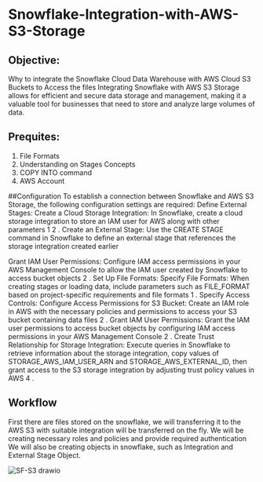 # Snowflake-Integration-with-AWS-S3-Storage


## Objective:
Why to integrate the Snowflake Cloud Data Warehouse with AWS Cloud S3 Buckets to Access the files
Integrating Snowflake with AWS S3 Storage allows for efficient and secure data storage and management, making it a valuable tool for businesses that need to store and analyze large volumes of data.


## Prequites:
1. File Formats
2. Understanding on Stages Concepts
3. COPY INTO command
4. AWS Account

##Configuration 
To establish a connection between Snowflake and AWS S3 Storage, the following configuration settings are required:
Define External Stages:
Create a Cloud Storage Integration: In Snowflake, create a cloud storage integration to store an IAM user for AWS along with other parameters
1
2
.
Create an External Stage: Use the CREATE STAGE command in Snowflake to define an external stage that references the storage integration created earlier

Grant IAM User Permissions: Configure IAM access permissions in your AWS Management Console to allow the IAM user created by Snowflake to access bucket objects
2
.
Set Up File Formats:
Specify File Formats: When creating stages or loading data, include parameters such as FILE_FORMAT based on project-specific requirements and file formats
1
.
Specify Access Controls:
Configure Access Permissions for S3 Bucket: Create an IAM role in AWS with the necessary policies and permissions to access your S3 bucket containing data files
2
.
Grant IAM User Permissions: Grant the IAM user permissions to access bucket objects by configuring IAM access permissions in your AWS Management Console
2
.
Create Trust Relationship for Storage Integration: Execute queries in Snowflake to retrieve information about the storage integration, copy values of STORAGE_AWS_IAM_USER_ARN and STORAGE_AWS_EXTERNAL_ID, then grant access to the S3 storage integration by adjusting trust policy values in AWS
4
.

## Workflow
First there are files stored on the snowflake, we will transferring it to the AWS S3 with suitable integration will be transferred on the fly.
We will be creating necessary roles and policies and provide required authentication
We will also be creating objects in snowflake, such as Integration and External Stage Object.


![SF-S3 drawio](https://github.com/saud-py/Snowflake-Integration-with-AWS-S3-Storage/assets/57790931/1cb6c660-d854-4b6d-981a-817bf5bfda10)
